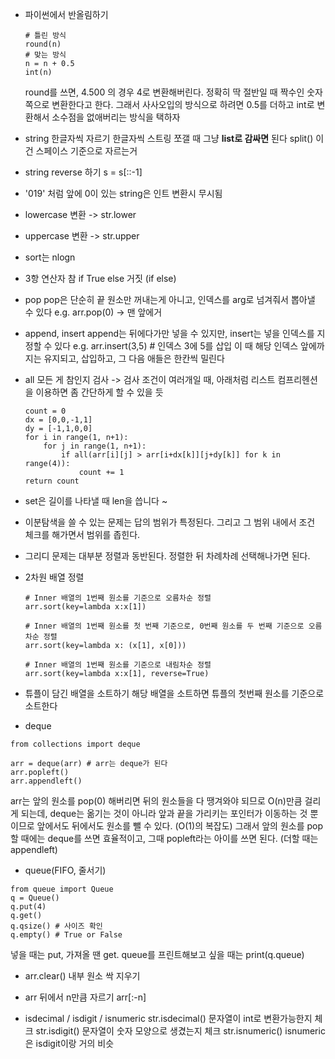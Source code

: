 - 파이썬에서 반올림하기

  ```
  # 틀린 방식
  round(n)
  # 맞는 방식
  n = n + 0.5
  int(n)
  ```

  round를 쓰면, 4.500 의 경우 4로 변환해버린다. 정확히 딱 절반일 때 짝수인 숫자쪽으로 변환한다고 한다.
  그래서 사사오입의 방식으로 하려면 0.5를 더하고 int로 변환해서 소수점을 없애버리는 방식을 택하자

- string 한글자씩 자르기
  한글자씩 스트링 쪼갤 때 그냥 **list로 감싸면** 된다
  split() 이건 스페이스 기준으로 자르는거

- string reverse 하기
  s = s[::-1]

- '019' 처럼 앞에 0이 있는 string은 인트 변환시 무시됨

- lowercase 변환 -> str.lower
- uppercase 변환 -> str.upper

- sort는 nlogn

- 3항 연산자
  참 if True else 거짓 (if else)

- pop
  pop은 단순히 끝 원소만 꺼내는게 아니고, 인덱스를 arg로 넘겨줘서 뽑아낼 수 있다
  e.g. arr.pop(0) -> 맨 앞에거

- append, insert
  append는 뒤에다가만 넣을 수 있지만, insert는 넣을 인덱스를 지정할 수 있다
  e.g. arr.insert(3,5) # 인덱스 3에 5를 삽입
  이 때 해당 인덱스 앞에까지는 유지되고, 삽입하고, 그 다음 애들은 한칸씩 밀린다

- all
  모든 게 참인지 검사 -> 검사 조건이 여러개일 때, 아래처럼 리스트 컴프리헨션을 이용하면 좀 간단하게 할 수 있을 듯

  ```
  count = 0
  dx = [0,0,-1,1]
  dy = [-1,1,0,0]
  for i in range(1, n+1):
      for j in range(1, n+1):
          if all(arr[i][j] > arr[i+dx[k]][j+dy[k]] for k in range(4)):
              count += 1
  return count
  ```

- set은 길이를 나타낼 때 len을 씁니다 ~

- 이분탐색을 쓸 수 있는 문제는 답의 범위가 특정된다. 그리고 그 범위 내에서 조건 체크를 해가면서 범위를 좁힌다.

- 그리디 문제는 대부분 정렬과 동반된다. 정렬한 뒤 차례차례 선택해나가면 된다.

- 2차원 배열 정렬

  ```
  # Inner 배열의 1번째 원소를 기준으로 오름차순 정렬
  arr.sort(key=lambda x:x[1])

  # Inner 배열의 1번째 원소를 첫 번째 기준으로, 0번째 원소를 두 번째 기준으로 오름차순 정렬
  arr.sort(key=lambda x: (x[1], x[0]))

  # Inner 배열의 1번째 원소를 기준으로 내림차순 정렬
  arr.sort(key=lambda x:x[1], reverse=True)
  ```

- 튜플이 담긴 배열을 소트하기
  해당 배열을 소트하면 튜플의 첫번째 원소를 기준으로 소트한다

- deque

```
from collections import deque

arr = deque(arr) # arr는 deque가 된다
arr.popleft()
arr.appendleft()
```

arr는 앞의 원소를 pop(0) 해버리면 뒤의 원소들을 다 땡겨와야 되므로 O(n)만큼 걸리게 되는데,
deque는 옮기는 것이 아니라 앞과 끝을 가리키는 포인터가 이동하는 것 뿐이므로 앞에서도 뒤에서도 원소를 뺄 수 있다. (O(1)의 복잡도)
그래서 앞의 원소를 pop할 때에는 deque를 쓰면 효율적이고, 그때 popleft라는 아이를 쓰면 된다. (더할 때는 appendleft)

- queue(FIFO, 줄서기)

```
from queue import Queue
q = Queue()
q.put(4)
q.get()
q.qsize() # 사이즈 확인
q.empty() # True or False
```

넣을 때는 put, 가져올 땐 get.
queue를 프린트해보고 싶을 때는 print(q.queue)

- arr.clear()
  내부 원소 싹 지우기

- arr 뒤에서 n만큼 자르기
  arr[:-n]

- isdecimal / isdigit / isnumeric
  str.isdecimal() 문자열이 int로 변환가능한지 체크
  str.isdigit() 문자열이 숫자 모양으로 생겼는지 체크
  str.isnumeric() isnumeric은 isdigit이랑 거의 비슷
